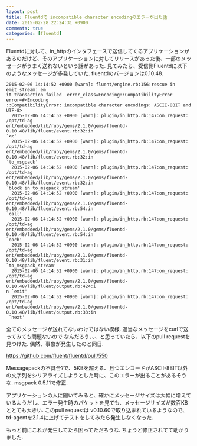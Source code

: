 ```yaml
---
layout: post
title: Fluentdで incompatible character encodingのエラーが出た話
date: 2015-02-28 22:24:31 +0900
comments: true
categories: [fluentd]
---
```


Fluentdに対して、in_httpのインタフェースで送信してくるアプリケーションがあるのだけど、そのアプリケーションに対してリリースがあった後、一部のメッセージがうまく送れないという話があった. 見てみたら、受信側Fluentdに以下のようなメッセージが多発していた. fluentdのバージョンは0.10.48. 

```
2015-02-06 14:14:52 +0900 [warn]: fluent/engine.rb:156:rescue in emit_stream: em
it transaction failed  error_class=Encoding::CompatibilityError error=#<Encoding
::CompatibilityError: incompatible character encodings: ASCII-8BIT and UTF-8>
  2015-02-06 14:14:52 +0900 [warn]: plugin/in_http.rb:147:on_request: /opt/td-ag
ent/embedded/lib/ruby/gems/2.1.0/gems/fluentd-0.10.48/lib/fluent/event.rb:32:in
`<<'
  2015-02-06 14:14:52 +0900 [warn]: plugin/in_http.rb:147:on_request: /opt/td-ag
ent/embedded/lib/ruby/gems/2.1.0/gems/fluentd-0.10.48/lib/fluent/event.rb:32:in
`to_msgpack'
  2015-02-06 14:14:52 +0900 [warn]: plugin/in_http.rb:147:on_request: /opt/td-ag
ent/embedded/lib/ruby/gems/2.1.0/gems/fluentd-0.10.48/lib/fluent/event.rb:32:in
`block in to_msgpack_stream'
  2015-02-06 14:14:52 +0900 [warn]: plugin/in_http.rb:147:on_request: /opt/td-ag
ent/embedded/lib/ruby/gems/2.1.0/gems/fluentd-0.10.48/lib/fluent/event.rb:54:in
`call'
  2015-02-06 14:14:52 +0900 [warn]: plugin/in_http.rb:147:on_request: /opt/td-ag
ent/embedded/lib/ruby/gems/2.1.0/gems/fluentd-0.10.48/lib/fluent/event.rb:54:in
`each'
  2015-02-06 14:14:52 +0900 [warn]: plugin/in_http.rb:147:on_request: /opt/td-ag
ent/embedded/lib/ruby/gems/2.1.0/gems/fluentd-0.10.48/lib/fluent/event.rb:31:in
`to_msgpack_stream'
  2015-02-06 14:14:52 +0900 [warn]: plugin/in_http.rb:147:on_request: /opt/td-ag
ent/embedded/lib/ruby/gems/2.1.0/gems/fluentd-0.10.48/lib/fluent/output.rb:424:i
n `emit'
  2015-02-06 14:14:52 +0900 [warn]: plugin/in_http.rb:147:on_request: /opt/td-ag
ent/embedded/lib/ruby/gems/2.1.0/gems/fluentd-0.10.48/lib/fluent/output.rb:33:in
 `next'

```

全てのメッセージが送れてないわけではない模様. 適当なメッセージをcurlで送ってみても問題ないので
なんだろう、、、と思っていたら、以下のpull requestを見つけた. 偶然、事象が発生したのと同日. 

https://github.com/fluent/fluentd/pull/550

Messagepackの不具合?で、5KBを超える、且つエンコードがASCII-8BIT以外の文字列をシリアライズしようとした時に、このエラーが出ることがあるそうな. msgpack 0.5.11で修正.

アプリケーションの人に聞いてみると、確かにメッセージサイズは大幅に増えているようだし、エラー発生時のパケットを見ても、メッセージサイズが数百KBととても大きい. このpull requestは v0.10.60で取り込まれているようなので、td-agentを2.1.4に上げてテストをしてみたら発生しなくなった.

もっと前にこれが発生してたら困ってただろうな. ちょうど修正されてて助かりました. 


